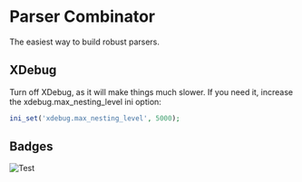 # Parser Combinator

The easiest way to build robust parsers.

## XDebug

Turn off XDebug, as it will make things much slower. If you need it, increase the xdebug.max_nesting_level ini option:

```php
ini_set('xdebug.max_nesting_level', 5000);
```

## Badges

![Test](https://github.com/mathiasverraes/parser-combinator/workflows/Test/badge.svg)
